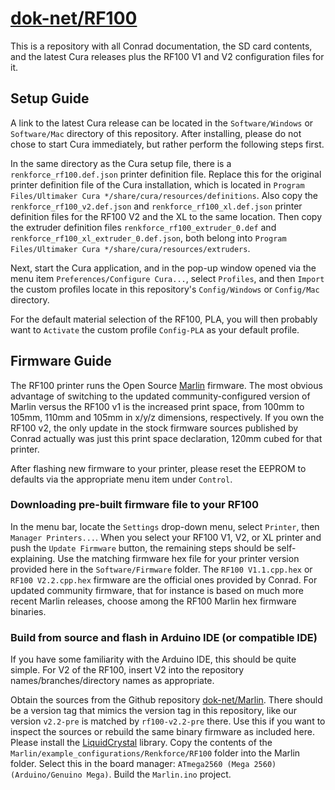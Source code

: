 # [dok-net/RF100](https://github.com/dok-net/RF100/)

This is a repository with all Conrad documentation, the SD card contents,
and the latest Cura releases plus the RF100 V1 and V2 configuration files for it.

## Setup Guide
A link to the latest Cura release can be located in the 
`Software/Windows` or `Software/Mac` directory of this repository.
After installing, please do not chose to start Cura immediately, but rather
perform the following steps first.

In the same directory as the Cura setup file, there is a
`renkforce_rf100.def.json` printer definition file. Replace this
for the original printer definition file of the Cura installation, which is
located in `Program Files/Ultimaker Cura */share/cura/resources/definitions`.
Also copy the `renkforce_rf100_v2.def.json` and `renkforce_rf100_xl.def.json`
printer definition files for the RF100 V2 and the XL to the same location.
Then copy the extruder definition files `renkforce_rf100_extruder_0.def` and
`renkforce_rf100_xl_extruder_0.def.json`, both belong
into `Program Files/Ultimaker Cura */share/cura/resources/extruders`.

Next, start the Cura application, and in the pop-up window opened via
the menu item `Preferences/Configure Cura...`, select `Profiles`, and
then `Import` the custom profiles locate in this repository's `Config/Windows`
or `Config/Mac` directory.

For the default material selection of the RF100, PLA, you will then probably
want to `Activate` the custom profile `Config-PLA` as your default profile.

## Firmware Guide
The RF100 printer runs the Open Source [Marlin](http://marlinfw.org/) firmware.
The most obvious advantage of switching to the updated community-configured
version of Marlin versus the RF100 v1 is the increased print space, from 100mm
to 105mm, 110mm and 105mm in x/y/z dimensions, respectively. If you own the
RF100 v2, the only update in the stock firmware sources published by Conrad
actually was just this print space declaration, 120mm cubed for that printer.

After flashing new firmware to your printer, please reset the EEPROM to defaults
via the appropriate menu item under `Control`.

### Downloading pre-built firmware file to your RF100
In the menu bar, locate the `Settings` drop-down menu, select `Printer`,
then `Manager Printers...`. When you select your RF100 V1, V2, or XL printer
and push the `Update Firmware` button, the remaining steps should be
self-explaining. Use the matching firmware hex file for your printer version
provided here in the `Software/Firmware` folder. The `RF100 V1.1.cpp.hex` or
`RF100 V2.2.cpp.hex` firmware are the official ones provided by Conrad. For
updated community firmware, that for instance is based on much more recent
Marlin releases, choose among the RF100 Marlin hex firmware binaries.

### Build from source and flash in Arduino IDE (or compatible IDE)
If you have some familiarity with the Arduino IDE, this should be quite simple.
For V2 of the RF100, insert V2 into the repository names/branches/directory names
as appropriate.

Obtain the sources from the Github repository
[dok-net/Marlin](https://github.com/dok-net/Marlin/tree/renkforce_rf100_v2).
There should be a version tag that mimics the version tag in this repository,
like our version `v2.2-pre` is matched by `rf100-v2.2-pre` there.
Use this if you want to inspect the sources or rebuild the same binary firmware
as included here.
Please install the [LiquidCrystal](https://www.arduino.cc/en/Reference/LiquidCrystal)
library.
Copy the contents of the `Marlin/example_configurations/Renkforce/RF100` folder
into the Marlin folder.
Select this in the board manager: `ATmega2560 (Mega 2560) (Arduino/Genuino Mega)`.
Build the `Marlin.ino` project.
